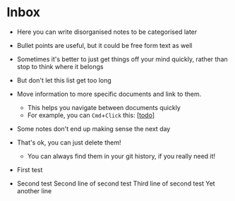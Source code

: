 # Inbox

- Here you can write disorganised notes to be categorised later
- Bullet points are useful, but it could be free form text as well
- Sometimes it's better to just get things off your mind quickly, rather than stop to think where it belongs
- But don't let this list get too long
- Move information to more specific documents and link to them.
  - This helps you navigate between documents quickly
  - For example, you can `Cmd`+`Click` this: [[todo]]
- Some notes don't end up making sense the next day
- That's ok, you can just delete them!
  - You can always find them in your git history, if you really need it!

- First test

[//begin]: # "Autogenerated link references for markdown compatibility"
[todo]: todo.md "Todo"
[//end]: # "Autogenerated link references"
- Second test
Second line of second test
Third line of second test
Yet another line

[//begin]: # "Autogenerated link references for markdown compatibility"
[todo]: todo.md "Todo"
[//end]: # "Autogenerated link references"